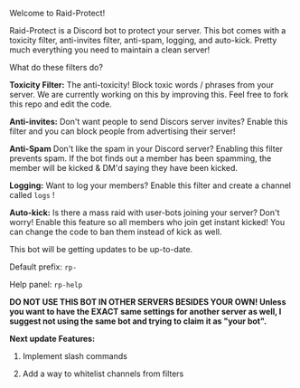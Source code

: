 Welcome to Raid-Protect!

Raid-Protect is a Discord bot to protect your server. This bot comes with a toxicity filter, anti-invites filter, anti-spam, logging, and auto-kick. Pretty much everything you need to maintain a clean server!

What do these filters do?

**Toxicity Filter:** The anti-toxicity! Block toxic words / phrases from your server. We are currently working on this by improving this. Feel free to fork this repo and edit the code.

**Anti-invites:** Don't want people to send Discors server invites? Enable this filter and you can block people from advertising their server!

**Anti-Spam** Don't like the spam in your Discord server? Enabling this filter prevents spam. If the bot finds out a member has been spamming, the member will be kicked & DM'd saying they have been kicked.

**Logging:** Want to log your members? Enable this filter and create a channel called `logs` !

**Auto-kick:** Is there a mass raid with user-bots joining your server? Don't worry! Enable this feature so all members who join get instant kicked! You can change the code to ban them instead of kick as well.


This bot will be getting updates to be up-to-date.

Default prefix: `rp-`

Help panel: `rp-help`


**DO NOT USE THIS BOT IN OTHER SERVERS BESIDES YOUR OWN! Unless you want to have the EXACT same settings for another server as well, I suggest not using the same bot and trying to claim it as "your bot".**


**Next update Features:**

1. Implement slash commands

2. Add a way to whitelist channels from filters